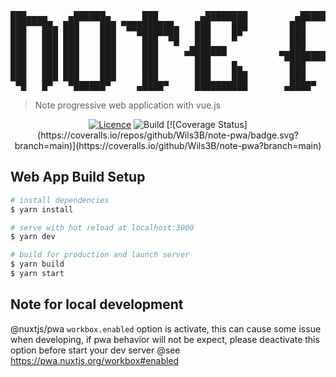 <pre>
███▄▄▄▄    ▄██████▄      ███        ▄████████         ▄███████▄  ▄█     █▄     ▄████████
███▀▀▀██▄ ███    ███ ▀█████████▄   ███    ███        ███    ███ ███     ███   ███    ███
███   ███ ███    ███    ▀███▀▀██   ███    █▀         ███    ███ ███     ███   ███    ███
███   ███ ███    ███     ███   ▀  ▄███▄▄▄            ███    ███ ███     ███   ███    ███
███   ███ ███    ███     ███     ▀▀███▀▀▀          ▀█████████▀  ███     ███ ▀███████████
███   ███ ███    ███     ███       ███    █▄         ███        ███     ███   ███    ███
███   ███ ███    ███     ███       ███    ███        ███        ███ ▄█▄ ███   ███    ███
 ▀█   █▀   ▀██████▀     ▄████▀     ██████████       ▄████▀       ▀███▀███▀    ███    █▀
</pre>

> Note progressive web application with vue.js

<p align="center" style="text-align: center">
  <a href="https://www.gnu.org/licenses/gpl-3.0.en.html" target="_blank"><img src="https://img.shields.io/static/v1?label=Licence&message=GPL-3.0&color=blue" alt="Licence" /></a>
  <img src="https://github.com/Wils3B/note-pwa/actions/workflows/firebase-hosting-merge.yml/badge.svg" alt="Build" />
  [![Coverage Status](https://coveralls.io/repos/github/Wils3B/note-pwa/badge.svg?branch=main)](https://coveralls.io/github/Wils3B/note-pwa?branch=main)
</p>

## Web App Build Setup

``` bash
# install dependencies
$ yarn install

# serve with hot reload at localhost:3000
$ yarn dev

# build for production and launch server
$ yarn build
$ yarn start
```

 ## Note for local development
 @nuxtjs/pwa `workbox.enabled` option is activate, this can cause some issue when developing, if pwa behavior will not be expect, please deactivate this option before start your dev server
 @see https://pwa.nuxtjs.org/workbox#enabled

